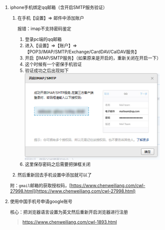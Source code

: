 <!--
 * @Date: 2022-02-21 17:22:26
 * @LastEditors: Lq
 * @LastEditTime: 2022-06-27 16:13:50
 * @FilePath: \learnningNotes\一些软件小技巧\软件小技巧.md
-->
1. iphone手机绑定qq邮箱（含开启SMTP服务验证）

    1. 在手机【设置】=> 邮件中添加账户

        报错：imap不支持密码鉴定

        1. 登录pc端的qq邮箱
        2. 进入【设置】=>【账户】=>【POP3/IMAP/SMTP/Exchange/CardDAV/CalDAV服务】
        3. 开启【IMAP/SMTP服务】（如果原来是开启的，重新关闭在开启一下）
        4. 这个时候有一个密保手机验证
        5. 验证成功之后出现如下
            <img src="./img/邮件开启IMAP.png" />
        6. 这里保存密码之后需要把弹框关闭

    2. 然后重新回去手机设置中添加就可以了

    附：`gmail`邮箱的获取授权码，[https://www.chenweiliang.com/cwl-27998.html](https://www.chenweiliang.com/cwl-27998.html)

2. 使用中国手机号申请google账号

    核心：把浏览器语言设置为英文然后重新开启浏览器进行注册

    > https://www.chenweiliang.com/cwl-1893.html